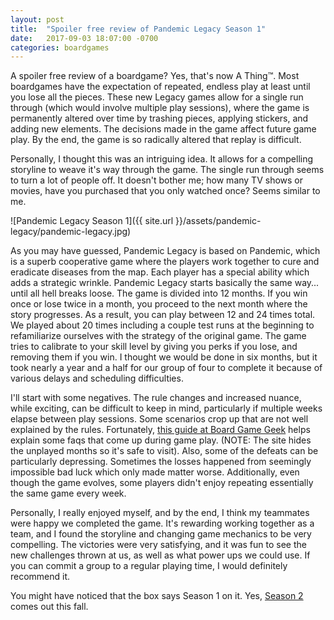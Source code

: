 ```yaml
---
layout: post
title:  "Spoiler free review of Pandemic Legacy Season 1"
date:   2017-09-03 18:07:00 -0700
categories: boardgames
---
```


A spoiler free review of a boardgame? Yes, that's now A Thing™. Most boardgames have the expectation of repeated, endless play at least until you lose all the pieces. These new Legacy games allow for a single run through (which would involve multiple play sessions), where the game is permanently altered over time by trashing pieces, applying stickers, and adding new elements. The decisions made in the game affect future game play. By the end, the game is so radically altered that replay is difficult. 

Personally, I thought this was an intriguing idea. It allows for a compelling storyline to weave it's way through the game. The single run through seems to turn a lot of people off. It doesn't bother me; how many TV shows or movies, have you purchased that you only watched once? Seems similar to me.

![Pandemic Legacy Season 1]({{ site.url }}/assets/pandemic-legacy/pandemic-legacy.jpg)

As you may have guessed, Pandemic Legacy is based on Pandemic, which is a superb cooperative game where the players work together to cure and eradicate diseases from the map. Each player has a special ability which adds a strategic wrinkle. Pandemic Legacy starts basically the same way... until all hell breaks loose. The game is divided into 12 months. If you win once or lose twice in a month, you proceed to the next month where the story progresses. As a result, you can play between 12 and 24 times total. We played about 20 times including a couple test runs at the beginning to refamiliarize ourselves with the strategy of the original game. The game tries to calibrate to your skill level by giving you perks if you lose, and removing them if you win. I thought we would be done in six months, but it took nearly a year and a half for our group of four to complete it because of various delays and scheduling difficulties.

I'll start with some negatives. The rule changes and increased nuance, while exciting, can be difficult to keep in mind, particularly if multiple weeks elapse between play sessions. Some scenarios crop up that are not well explained by the rules. Fortunately, [this guide at Board Game Geek](https://boardgamegeek.com/thread/1470601/compiled-faq-spoilers-hidden-each-month-hidden-sep) helps explain some faqs that come up during game play. (NOTE: The site hides the unplayed months so it's safe to visit). Also, some of the defeats can be particularly depressing. Sometimes the losses happened from seemingly impossible bad luck which only made matter worse. Additionally, even though the game evolves, some players didn't enjoy repeating essentially the same game every week.

Personally, I really enjoyed myself, and by the end, I think my teammates were happy we completed the game. It's rewarding working together as a team, and I found the storyline and changing game mechanics to be very compelling. The victories were very satisfying, and it was fun to see the new challenges thrown at us, as well as what power ups we could use. If you can commit a group to a regular playing time, I would definitely recommend it.

You might have noticed that the box says Season 1 on it. Yes, [Season 2](https://www.zmangames.com/en/news/2017/6/22/announcing-pandemic-legacy-season-2/) comes out this fall.